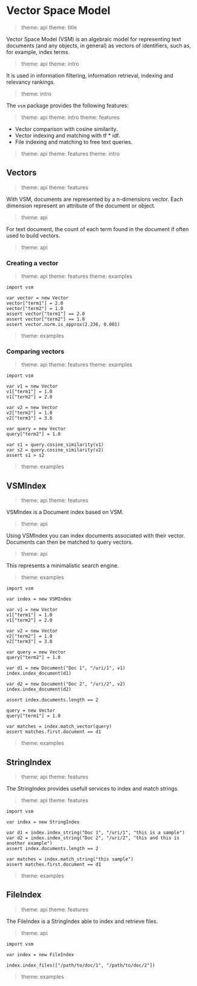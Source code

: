 # Vector Space Model

> theme: api
> theme: title

Vector Space Model (VSM) is an algebraic model for representing text documents
(and any objects, in general) as vectors of identifiers, such as, for example,
index terms.

> theme: api
> theme: intro

It is used in information filtering, information retrieval, indexing and
relevancy rankings.

> theme: intro

The `vsm` package provides the following features:

> theme: api
> theme: intro
> theme: features

* Vector comparison with cosine similarity.
* Vector indexing and matching with tf * idf.
* File indexing and matching to free text queries.

> theme: api
> theme: features
> theme: intro

## Vectors

> theme: api
> theme: features

With VSM, documents are represented by a n-dimensions vector.
Each dimension represent an attribute of the document or object.

> theme: api

For text document, the count of each term found in the document if often used to
build vectors.

> theme: api

### Creating a vector

> theme: api
> theme: features
> theme: examples

~~~
import vsm

var vector = new Vector
vector["term1"] = 2.0
vector["term2"] = 1.0
assert vector["term1"] == 2.0
assert vector["term2"] == 1.0
assert vector.norm.is_approx(2.236, 0.001)
~~~

> theme: examples

### Comparing vectors

> theme: api
> theme: features
> theme: examples

~~~
import vsm

var v1 = new Vector
v1["term1"] = 1.0
v1["term2"] = 2.0

var v2 = new Vector
v2["term2"] = 1.0
v2["term3"] = 3.0

var query = new Vector
query["term2"] = 1.0

var s1 = query.cosine_similarity(v1)
var s2 = query.cosine_similarity(v2)
assert s1 > s2
~~~

> theme: examples

## VSMIndex

> theme: api
> theme: features

VSMIndex is a Document index based on VSM.

> theme: api

Using VSMIndex you can index documents associated with their vector.
Documents can then be matched to query vectors.

> theme: api

This represents a minimalistic search engine.

> theme: examples

~~~
import vsm

var index = new VSMIndex

var v1 = new Vector
v1["term1"] = 1.0
v1["term2"] = 2.0

var v2 = new Vector
v2["term2"] = 1.0
v2["term3"] = 3.0

var query = new Vector
query["term2"] = 1.0

var d1 = new Document("Doc 1", "/uri/1", v1)
index.index_document(d1)

var d2 = new Document("Doc 2", "/uri/2", v2)
index.index_document(d2)

assert index.documents.length == 2

query = new Vector
query["term1"] = 1.0

var matches = index.match_vector(query)
assert matches.first.document == d1
~~~

> theme: examples

## StringIndex

> theme: api
> theme: features

The StringIndex provides usefull services to index and match strings.

> theme: api
> theme: features

~~~
import vsm

var index = new StringIndex

var d1 = index.index_string("Doc 1", "/uri/1", "this is a sample")
var d2 = index.index_string("Doc 2", "/uri/2", "this and this is another example")
assert index.documents.length == 2

var matches = index.match_string("this sample")
assert matches.first.document == d1
~~~

> theme: examples

## FileIndex

> theme: api
> theme: features

The FileIndex is a StringIndex able to index and retrieve files.

> theme: api

~~~nit
import vsm

var index = new FileIndex

index.index_files(["/path/to/doc/1", "/path/to/doc/2"])
~~~

> theme: examples

